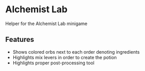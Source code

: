 # Alchemist Lab
Helper for the Alchemist Lab minigame


## Features
- Shows colored orbs next to each order denoting ingredients
- Highlights mix levers in order to create the potion
- Highlights proper post-processing tool
